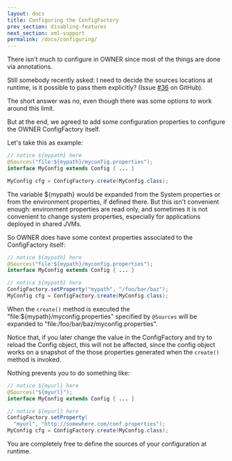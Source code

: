 ```yaml
---
layout: docs
title: Configuring the ConfigFactory
prev_section: disabling-features
next_section: xml-support
permalink: /docs/configuring/
---
```


There isn't much to configure in OWNER since most of the things are done via annotations.

Still somebody recently asked: I need to decide the sources locations at runtime, is it possible to pass them
explicitly? (Issue [#36] on GitHub).

  [#36]: https://github.com/lviggiano/owner/issues/36

The short answer was no, even though there was some options to work around this limit.

But at the end, we agreed to add some configuration properties to configure the OWNER ConfigFactory itself.

Let's take this as example:

```java
// notice ${mypath} here
@Sources("file:${mypath}/myconfig.properties");
interface MyConfig extends Config { ... }

MyConfig cfg = ConfigFactory.create(MyConfig.class);
```

The variable ${mypath} would be expanded from the System properties or from the environment properties, if defined
there. But this isn't convenient enough: environment properties are read only, and sometimes it is not convenient to
change system properties, especially for applications deployed in shared JVMs.

So OWNER does have some context properties associated to the ConfigFactory itself:

```java
// notice ${mypath} here
@Sources("file:${mypath}/myconfig.properties");
interface MyConfig extends Config { ... }

// notice ${mypath} here
ConfigFactory.setProperty("mypath", "/foo/bar/baz");
MyConfig cfg = ConfigFactory.create(MyConfig.class);
```

When the `create()` method is executed the "file:${mypath}/myconfig.properties" specified by `@Sources` will be expanded
to "file:/foo/bar/baz/myconfig.properties".

Notice that, if you later change the value in the ConfigFactory and try to reload the Config object, this will not be
affected, since the config object works on a snapshot of the those properties generated when the `create()` method is
invoked.

Nothing prevents you to do something like:


```java
// notice ${myurl} here
@Sources("${myurl}");
interface MyConfig extends Config { ... }

// notice ${myurl} here
ConfigFactory.setProperty(
  "myurl", "http://somewhere.com/conf.properties");
MyConfig cfg = ConfigFactory.create(MyConfig.class);
```

You are completely free to define the sources of your configuration at runtime.
